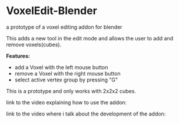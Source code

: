 # VoxelEdit-Blender
a prototype of a voxel editing addon for blender

This adds a new tool in the edit mode and allows the user to add and remove voxels(cubes).

**Features:**
- add a Voxel with the left mouse button
- remove a Voxel with the right mouse button
- select active vertex group by pressing "G"

This is a prototype and only works with 2x2x2 cubes.

link to the video explaining how to use the addon:

link to the video where i talk about the development of the addon:
